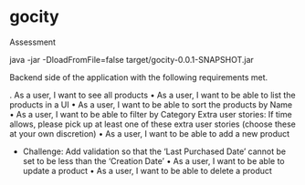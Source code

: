 # gocity
Assessment

java -jar -DloadFromFile=false target/gocity-0.0.1-SNAPSHOT.jar

Backend side of the application with the following requirements met.

. As a user, I want to see all products
• As a user, I want to be able to list the products in a UI
• As a user, I want to be able to sort the products by Name
• As a user, I want to be able to filter by Category
Extra user stories:
If time allows, please pick up at least one of these extra user stories (choose these at your own discretion)
• As a user, I want to be able to add a new product
- Challenge: Add validation so that the ‘Last Purchased Date’ cannot be set to be less than the ‘Creation Date’
  • As a user, I want to be able to update a product
  • As a user, I want to be able to delete a product
